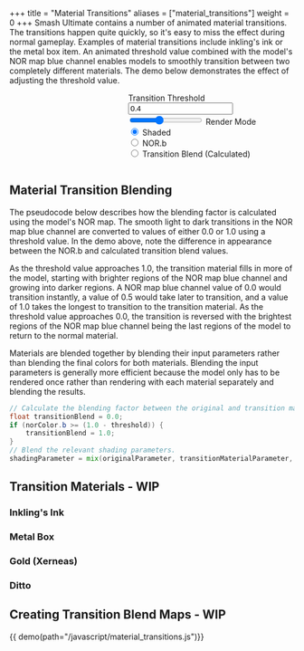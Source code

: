 +++
title = "Material Transitions"
aliases = ["material_transitions"]
weight = 0
+++
Smash Ultimate contains a number of animated material transitions. The transitions happen quite quickly, so it's easy to miss the effect during normal gameplay. 
Examples of material transitions include inkling's ink or the metal box item. An animated threshold value combined with the model's NOR map blue channel 
enables models to smoothly transition between two completely different materials. The demo below demonstrates the effect of adjusting the threshold value.

<style>
    .container {
        display: grid;
        grid-template-columns: 5fr 7fr;
    }
    .form-container {
        display: grid;
        grid-template-columns: 175px 1fr 2fr;
        grid-auto-rows: 40px;
        row-gap: 10px;
    }

    canvas {
        width: 100%;
    }
</style>

<div class="container">
    <canvas id="imgCanvas"></canvas>
    <form>                
        <label for="threshold" class="col-md-4 col-form-label">Transition Threshold</label>
        <input type="text" value="0.4" name="threshold" id="thresholdText" class="col-md-2">
        <input type="range" value="0.4" min="0.0" max="1.0" step="0.001" name="threshold" id="thresholdRange" class="col">
        <label for="threshold" class="col-md-4 col-form-label">Render Mode</label>
        <div>
            <div>
                <input type="radio" name="renderMode" id="shaded" class="form-check-input" value="shaded" checked>
                <label for="shaded" class="form-check-label">Shaded</label>
            </div>
            <div>
                <input type="radio" name="renderMode" id="norB" class="form-check-input" value="norB">
                <label for="norB" class="form-check-label">NOR.b</label>
            </div>
            <div>
                <input type="radio" name="renderMode" id="transitionBlend" class="form-check-input" value="transitionBlend">
                <label for="transitionBlend" class="form-check-label">Transition Blend (Calculated)</label>
            </div>
        </div>
    </form>
</div>

## Material Transition Blending 
The pseudocode below describes how the blending factor is calculated using the model's NOR map. 
The smooth light to dark transitions in the NOR map blue channel are converted to values of either 0.0 or 1.0 using a threshold value.
In the demo above, note the difference in appearance between the NOR.b and calculated transition blend values.

As the threshold value approaches 1.0, the transition material fills in more of the model, starting 
with brighter regions of the NOR map blue channel and growing into darker regions. A NOR map blue channel value of 0.0 would transition instantly, a value of 0.5 would take later to transition, and a value of 1.0 takes the longest to transition to the transition material. As the threshold value approaches 0.0, the transition is reversed with the brightest regions of the NOR map blue channel being the last regions of the model to return to the normal material. 

Materials are blended together by blending their input parameters rather than blending the final colors for both materials. 
Blending the input parameters is generally more efficient because the model only has to be rendered once rather than rendering with each material separately and blending the results.

```glsl
// Calculate the blending factor between the original and transition material.
float transitionBlend = 0.0;
if (norColor.b >= (1.0 - threshold)) {
    transitionBlend = 1.0;
}
// Blend the relevant shading parameters. 
shadingParameter = mix(originalParameter, transitionMaterialParameter, transitionBlend);
```

## Transition Materials - WIP
### Inkling's Ink 
### Metal Box 
### Gold (Xerneas)
### Ditto

## Creating Transition Blend Maps - WIP

{{ demo(path="/javascript/material_transitions.js")}}